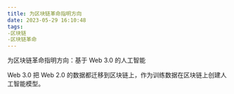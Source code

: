 ```yaml
---
title: 为区块链革命指明方向
date: 2023-05-29 16:10:48
tags: 
-区块链
-区块链革命
---
```


为区块链革命指明方向：基于 Web 3.0 的人工智能

Web 3.0 把 Web 2.0 的数据都迁移到区块链上，作为训练数据在区块链上创建人工智能模型。
